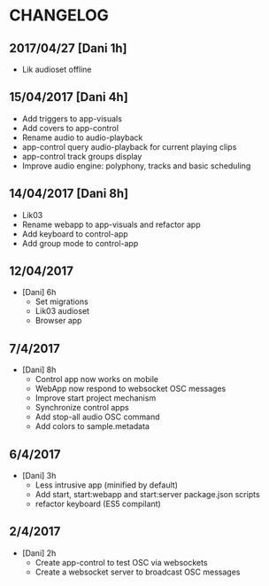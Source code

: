 # CHANGELOG

## 2017/04/27 [Dani 1h]

* Lik audioset offline

## 15/04/2017 [Dani 4h]

* Add triggers to app-visuals
* Add covers to app-control
* Rename audio to audio-playback
* app-control query audio-playback for current playing clips
* app-control track groups display
* Improve audio engine: polyphony, tracks and basic scheduling

## 14/04/2017 [Dani 8h]

* Lik03
* Rename webapp to app-visuals and refactor app
* Add keyboard to control-app
* Add group mode to control-app

## 12/04/2017

* [Dani] 6h
  * Set migrations
  * Lik03 audioset
  * Browser app

## 7/4/2017

* [Dani] 8h
  * Control app now works on mobile
  * WebApp now respond to websocket OSC messages
  * Improve start project mechanism
  * Synchronize control apps
  * Add stop-all audio OSC command
  * Add colors to sample.metadata

## 6/4/2017

* [Dani] 3h
  * Less intrusive app (minified by default)
  * Add start, start:webapp and start:server package.json scripts
  * refactor keyboard (ES5 compilant)

## 2/4/2017

* [Dani] 2h
  * Create app-control to test OSC via websockets
  * Create a websocket server to broadcast OSC messages
